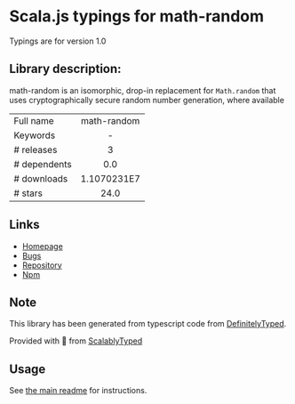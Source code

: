 
# Scala.js typings for math-random

Typings are for version 1.0

## Library description:
math-random is an isomorphic, drop-in replacement for `Math.random` that uses cryptographically secure random number generation, where available

|                    |                 |
| ------------------ | :-------------: |
| Full name          | math-random |
| Keywords           | - |
| # releases         | 3 |
| # dependents       | 0.0 |
| # downloads        | 1.1070231E7 |
| # stars            | 24.0 |

## Links
- [Homepage](https://github.com/michaelrhodes/math-random#readme)
- [Bugs](https://github.com/michaelrhodes/math-random/issues)
- [Repository](https://github.com/michaelrhodes/math-random)
- [Npm](https://www.npmjs.com/package/math-random)
    


## Note
This library has been generated from typescript code from [DefinitelyTyped](https://definitelytyped.org).

Provided with :purple_heart: from [ScalablyTyped](https://github.com/oyvindberg/ScalablyTyped)

## Usage
See [the main readme](../../readme.md) for instructions.


